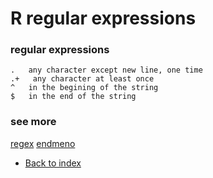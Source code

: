 # R regular expressions


### regular expressions
```
.   any character except new line, one time
.+   any character at least once
^   in the begining of the string
$   in the end of the string
```

### see more
[regex](https://stat.ethz.ch/R-manual/R-devel/library/base/html/regex.html)
[endmeno](http://www.endmemo.com/program/R/gsub.php)


- [Back to index](https://github.com/tkostas/R-resources/blob/master/README.md)